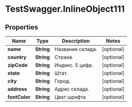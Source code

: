 # TestSwagger.InlineObject111

## Properties

Name | Type | Description | Notes
------------ | ------------- | ------------- | -------------
**name** | **String** | Название склада. | [optional] 
**country** | **String** | Страна. | [optional] 
**zipCode** | **String** | Индекс. 5 цифр. | [optional] 
**state** | **String** | Штат. | [optional] 
**city** | **String** | Город. | [optional] 
**address** | **String** | Адрес склада. | [optional] 
**fontColor** | **String** | Цвет шрифта | [optional] 


